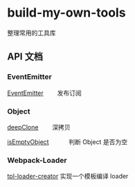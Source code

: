 # build-my-own-tools

整理常用的工具库

## API 文档

### EventEmitter

[EventEmitter](src/EventEmitter/EventEmitter.js)   发布订阅

### Object

[deepClone](src/object/deepClone.js)   深拷贝

[isEmptyObject](src/object/isEmptyObject.js)    判断 Object 是否为空

### Webpack-Loader

[tpl-loader-creator](src/tpl-loader-creator) 实现一个模板编译 loader
